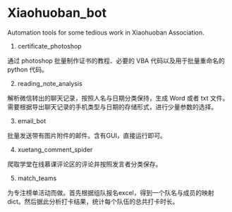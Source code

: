 # Xiaohuoban_bot

Automation tools for some tedious work in Xiaohuoban Association.

1. certificate_photoshop

通过 photoshop 批量制作证书的教程、必要的 VBA 代码以及用于批量重命名的 python 代码。

2. reading_note_analysis

解析微信转出的聊天记录，按照人名与日期分类保持，生成 Word 或者 txt 文件。需要根据导出聊天记录的手机类型与日期的存储形式，进行少量参数的选择。

3. email_bot

批量发送带有图片附件的邮件。含有GUI，直接运行即可。

4. xuetang_comment_spider

爬取学堂在线慕课评论区的评论并按照发言者分类保存。

5. match_teams

为专注榜单活动而做。首先根据组队报名excel，得到一个队名与成员的映射dict。然后据此分析打卡结果，统计每个队伍的总共打卡时长。
